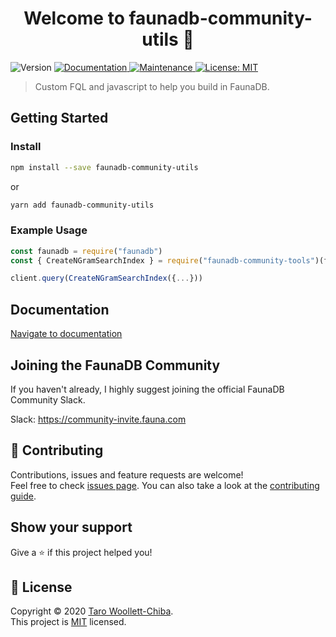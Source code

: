 <h1 align="center">Welcome to faunadb-community-utils 👋</h1>
<p>
  <img alt="Version" src="https://img.shields.io/badge/version-1.0.0-blue.svg?cacheSeconds=2592000" />
  <a href="https://github.com/potatopotaro/faunadb-community-utils#readme" target="_blank">
    <img alt="Documentation" src="https://img.shields.io/badge/documentation-yes-brightgreen.svg" />
  </a>
  <a href="https://github.com/potatopotaro/faunadb-community-utils/graphs/commit-activity" target="_blank">
    <img alt="Maintenance" src="https://img.shields.io/badge/Maintained%3F-yes-green.svg" />
  </a>
  <a href="https://github.com/potatopotaro/faunadb-community-utils/blob/master/LICENSE" target="_blank">
    <img alt="License: MIT" src="https://img.shields.io/github/license/potatopotaro/faunadb-community-utils" />
  </a>
</p>

> Custom FQL and javascript to help you build in FaunaDB.

## Getting Started

### Install

```sh
npm install --save faunadb-community-utils
```

or

```sh
yarn add faunadb-community-utils
```

### Example Usage
```js
const faunadb = require("faunadb")
const { CreateNGramSearchIndex } = require("faunadb-community-tools")(faunadb.query)

client.query(CreateNGramSearchIndex({...}))
```

## Documentation

[Navigate to documentation](https://github.com/potatopotaro/faunadb-community-utils/blob/master/DOCUMENTATION.md)


## Joining the FaunaDB Community
If you haven't already, I highly suggest joining the official FaunaDB Community Slack.

Slack: https://community-invite.fauna.com

## 🤝 Contributing

Contributions, issues and feature requests are welcome!<br />Feel free to check [issues page](https://github.com/potatopotaro/faunadb-community-utils/issues). You can also take a look at the [contributing guide](https://github.com/potatopotaro/faunadb-community-utils/blob/master/CONTRIBUTING.md).

## Show your support

Give a ⭐️ if this project helped you!

## 📝 License

Copyright © 2020 [Taro Woollett-Chiba](https://github.com/potatopotaro).<br />
This project is [MIT](https://github.com/potatopotaro/faunadb-community-utils/blob/master/LICENSE) licensed.